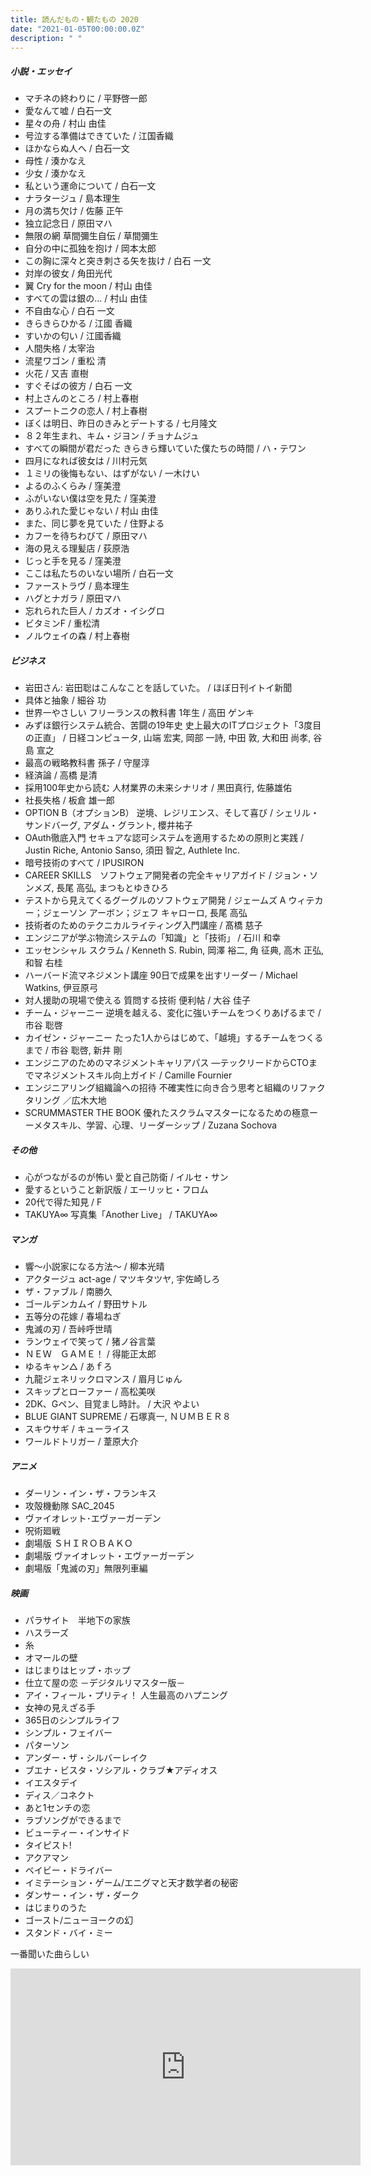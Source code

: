 ```yaml
---
title: 読んだもの・観たもの 2020
date: "2021-01-05T00:00:00.0Z"
description: " "
---
```



##### 小説・エッセイ

- マチネの終わりに / 平野啓一郎
- 愛なんて嘘 / 白石一文
- 星々の舟 / 村山 由佳
- 号泣する準備はできていた / 江国香織
- ほかならぬ人へ / 白石一文
- 母性 / 湊かなえ
- 少女 / 湊かなえ
- 私という運命について / 白石一文
- ナラタージュ / 島本理生
- 月の満ち欠け / 佐藤 正午
- 独立記念日 / 原田マハ
- 無限の網 草間彌生自伝 / 草間彌生
- 自分の中に孤独を抱け / 岡本太郎
- この胸に深々と突き刺さる矢を抜け / 白石 一文
- 対岸の彼女 / 角田光代
- 翼 Cry for the moon / 村山 由佳
- すべての雲は銀の… / 村山 由佳
- 不自由な心 / 白石 一文
- きらきらひかる / 江國 香織
- すいかの匂い / 江國香織
- 人間失格 / 太宰治
- 流星ワゴン / 重松 清
- 火花 / 又吉 直樹
- すぐそばの彼方 / 白石 一文
- 村上さんのところ / 村上春樹
- スプートニクの恋人 / 村上春樹
- ぼくは明日、昨日のきみとデートする / 七月隆文
- ８２年生まれ、キム・ジヨン / チョナムジュ
- すべての瞬間が君だった きらきら輝いていた僕たちの時間 / ハ・テワン
- 四月になれば彼女は / 川村元気
- １ミリの後悔もない、はずがない / 一木けい
- よるのふくらみ / 窪美澄
- ふがいない僕は空を見た / 窪美澄
- ありふれた愛じゃない / 村山 由佳
- また、同じ夢を見ていた / 住野よる
- カフーを待ちわびて / 原田マハ
- 海の見える理髪店 / 荻原浩
- じっと手を見る / 窪美澄
- ここは私たちのいない場所 / 白石一文
- ファーストラヴ / 島本理生
- ハグとナガラ / 原田マハ
- 忘れられた巨人 / カズオ・イシグロ
- ビタミンF / 重松清
- ノルウェイの森 / 村上春樹

##### ビジネス

- 岩田さん: 岩田聡はこんなことを話していた。 / ほぼ日刊イトイ新聞
- 具体と抽象 / 細谷 功
- 世界一やさしい フリーランスの教科書 1年生 / 高田 ゲンキ
- みずほ銀行システム統合、苦闘の19年史 史上最大のITプロジェクト「3度目の正直」 / 日経コンピュータ, 山端 宏実, 岡部 一詩, 中田 敦, 大和田 尚孝, 谷島 宣之
- 最高の戦略教科書 孫子 / 守屋淳
- 経済論 / 高橋 是清
- 採用100年史から読む 人材業界の未来シナリオ / 黒田真行, 佐藤雄佑
- 社長失格 / 板倉 雄一郎
- OPTION B（オプションB） 逆境、レジリエンス、そして喜び / シェリル・サンドバーグ, アダム・グラント, 櫻井祐子
- OAuth徹底入門 セキュアな認可システムを適用するための原則と実践 / Justin Riche, Antonio Sanso, 須田 智之, Authlete Inc.
- 暗号技術のすべて / IPUSIRON
- CAREER SKILLS　ソフトウェア開発者の完全キャリアガイド / ジョン・ソンメズ, 長尾 高弘, まつもとゆきひろ
- テストから見えてくるグーグルのソフトウェア開発 / ジェームズ A ウィテカー；ジェーソン アーボン；ジェフ キャローロ, 長尾 高弘
- 技術者のためのテクニカルライティング入門講座 / 髙橋 慈子
- エンジニアが学ぶ物流システムの「知識」と「技術」 / 石川 和幸
- エッセンシャル スクラム / Kenneth S. Rubin, 岡澤 裕二, 角 征典, 高木 正弘, 和智 右桂
- ハーバード流マネジメント講座 90日で成果を出すリーダー / Michael Watkins, 伊豆原弓
- 対人援助の現場で使える 質問する技術 便利帖 / 大谷 佳子
- チーム・ジャーニー 逆境を越える、変化に強いチームをつくりあげるまで / 市谷 聡啓
- カイゼン・ジャーニー たった1人からはじめて、「越境」するチームをつくるまで / 市谷 聡啓, 新井 剛
- エンジニアのためのマネジメントキャリアパス ―テックリードからCTOまでマネジメントスキル向上ガイド / Camille Fournier
- エンジニアリング組織論への招待 不確実性に向き合う思考と組織のリファクタリング ／広木大地
- SCRUMMASTER THE BOOK 優れたスクラムマスターになるための極意ーーメタスキル、学習、心理、リーダーシップ / Zuzana Sochova

##### その他
- 心がつながるのが怖い 愛と自己防衛 / イルセ・サン
- 愛するということ新訳版 / エーリッヒ・フロム
- 20代で得た知見 / F
- TAKUYA∞ 写真集「Another Live」 / TAKUYA∞

##### マンガ

- 響～小説家になる方法～ / 柳本光晴
- アクタージュ act-age / マツキタツヤ, 宇佐崎しろ
- ザ・ファブル / 南勝久
- ゴールデンカムイ / 野田サトル
- 五等分の花嫁 / 春場ねぎ
- 鬼滅の刃 / 吾峠呼世晴
- ランウェイで笑って / 猪ノ谷言葉
- ＮＥＷ　ＧＡＭＥ！ / 得能正太郎
- ゆるキャン△ / あｆろ
- 九龍ジェネリックロマンス / 眉月じゅん
- スキップとローファー / 高松美咲
- 2DK、Gペン、目覚まし時計。 / 大沢 やよい
- BLUE GIANT SUPREME / 石塚真一, ＮＵＭＢＥＲ８
- スキウサギ / キューライス
- ワールドトリガー / 葦原大介

##### アニメ
- ダーリン・イン・ザ・フランキス
- 攻殻機動隊 SAC_2045
- ヴァイオレット･エヴァーガーデン
- 呪術廻戦
- 劇場版 ＳＨＩＲＯＢＡＫＯ
- 劇場版 ヴァイオレット・エヴァーガーデン
- 劇場版「鬼滅の刃」無限列車編

##### 映画
- パラサイト　半地下の家族
- ハスラーズ
- 糸
- オマールの壁
- はじまりはヒップ・ホップ
- 仕立て屋の恋 －デジタルリマスター版－
- アイ・フィール・プリティ！ 人生最高のハプニング
- 女神の見えざる手
- 365日のシンプルライフ
- シンプル・フェイバー
- パターソン
- アンダー・ザ・シルバーレイク
- ブエナ・ビスタ・ソシアル・クラブ★アディオス
- イエスタデイ
- ディス／コネクト
- あと1センチの恋
- ラブソングができるまで
- ビューティー・インサイド
- タイピスト!
- アクアマン
- ベイビー・ドライバー
- イミテーション・ゲーム/エニグマと天才数学者の秘密
- ダンサー・イン・ザ・ダーク
- はじまりのうた
- ゴースト/ニューヨークの幻
- スタンド・バイ・ミー

一番聞いた曲らしい
<iframe width="560" height="315" src="https://www.youtube.com/embed/YapsFDcGe_s" frameborder="0" allow="accelerometer; autoplay; clipboard-write; encrypted-media; gyroscope; picture-in-picture" allowfullscreen></iframe>
